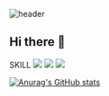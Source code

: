 ![header](https://capsule-render.vercel.app/api?type=cylinder&color=auto&height=300&section=header&text=capsule%20render&fontSize=90)


## Hi there 👋

SKILL
![](https://img.shields.io/badge/C-00599C?style=for-the-badge&logo=c&logoColor=white) ![](https://img.shields.io/badge/C%2B%2B-00599C?style=for-the-badge&logo=c%2B%2B&logoColor=white) ![](https://img.shields.io/badge/Lua-2C2D72?style=for-the-badge&logo=lua&logoColor=white)

[![Anurag's GitHub stats](https://github-readme-stats.vercel.app/api?username=KUMJU)](https://github.com/anuraghazra/github-readme-stats)

